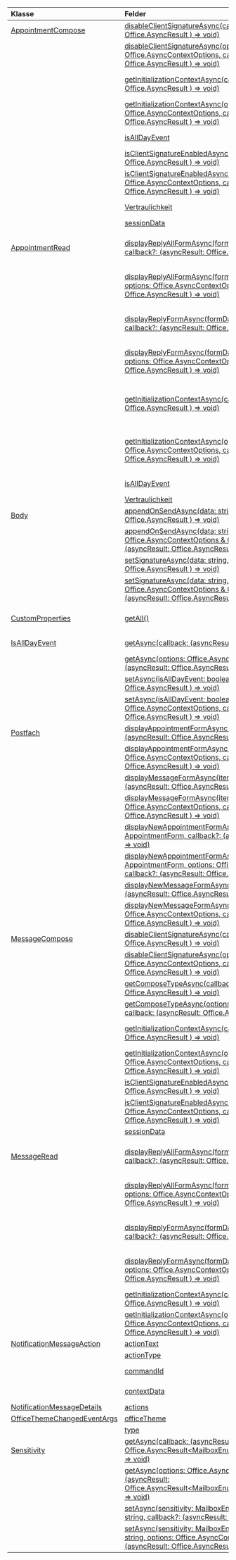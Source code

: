 | Klasse | Felder | Beschreibung |
|:---|:---|:---|
|[AppointmentCompose](/javascript/api/outlook/outlook.appointmentcompose)|[disableClientSignatureAsync(callback?: (asyncResult: Office.AsyncResult <void> ) => void)](/javascript/api/outlook/outlook.appointmentcompose#disableclientsignatureasync-callback--asyncresult-)|Deaktiviert die Outlook-Clientsignatur.|
||[disableClientSignatureAsync(options: Office.AsyncContextOptions, callback?: (asyncResult: Office.AsyncResult <void> ) => void)](/javascript/api/outlook/outlook.appointmentcompose#disableclientsignatureasync-options--callback--asyncresult-)|Deaktiviert die Outlook-Clientsignatur.|
||[getInitializationContextAsync(callback?: (asyncResult: Office.AsyncResult <string> ) => void)](/javascript/api/outlook/outlook.appointmentcompose#getinitializationcontextasync-callback--asyncresult-)|Ruft Initialisierungsdaten ab, die übergeben werden, wenn das Add-In durch eine Nachricht mit Aktionen aktiviert wird.|
||[getInitializationContextAsync(options: Office.AsyncContextOptions, callback?: (asyncResult: Office.AsyncResult <string> ) => void)](/javascript/api/outlook/outlook.appointmentcompose#getinitializationcontextasync-options--callback--asyncresult-)|Ruft Initialisierungsdaten ab, die übergeben werden, wenn das Add-In durch eine Nachricht mit Aktionen aktiviert wird.|
||[isAllDayEvent](/javascript/api/outlook/outlook.appointmentcompose#isalldayevent)|Ruft die {@link Office.IsAllDayEvent}-Eigenschaft eines Termins ab oder legt sie fest.|
||[isClientSignatureEnabledAsync(callback: (asyncResult: Office.AsyncResult <boolean> ) => void)](/javascript/api/outlook/outlook.appointmentcompose#isclientsignatureenabledasync-callback--asyncresult-)|Ruft ab, ob die Clientsignatur aktiviert ist.|
||[isClientSignatureEnabledAsync(options: Office.AsyncContextOptions, callback: (asyncResult: Office.AsyncResult <boolean> ) => void)](/javascript/api/outlook/outlook.appointmentcompose#isclientsignatureenabledasync-options--callback--asyncresult-)|Ruft ab, ob die Clientsignatur aktiviert ist.|
||[Vertraulichkeit](/javascript/api/outlook/outlook.appointmentcompose#sensitivity)|Ruft die {@link Office.Sensitivity ab oder legt sie fest. | Vertraulichkeit} eines Termins.|
||[sessionData](/javascript/api/outlook/outlook.appointmentcompose#sessiondata)|Verwaltet das {@link Office.SessionData | SessionData} eines Elements im Verfassenmodus.|
|[AppointmentRead](/javascript/api/outlook/outlook.appointmentread)|[displayReplyAllFormAsync(formData: string \| ReplyFormData, callback?: (asyncResult: Office.AsyncResult <void> ) => void)](/javascript/api/outlook/outlook.appointmentread#displayreplyallformasync-formdata--callback--asyncresult-)|Zeigt ein Antwortformular an, das entweder den Absender und alle Empfänger der ausgewählten Nachricht oder den Organisator und alle Teilnehmer des|
||[displayReplyAllFormAsync(formData: string \| ReplyFormData, options: Office.AsyncContextOptions, callback?: (asyncResult: Office.AsyncResult <void> ) => void)](/javascript/api/outlook/outlook.appointmentread#displayreplyallformasync-formdata--options--callback--asyncresult-)|Zeigt ein Antwortformular an, das entweder den Absender und alle Empfänger der ausgewählten Nachricht oder den Organisator und alle Teilnehmer des|
||[displayReplyFormAsync(formData: string \| ReplyFormData, callback?: (asyncResult: Office.AsyncResult <void> ) => void)](/javascript/api/outlook/outlook.appointmentread#displayreplyformasync-formdata--callback--asyncresult-)|Zeigt ein Antwortformular an, das nur den Absender der ausgewählten Nachricht oder den Organisator des ausgewählten Termins enthält.|
||[displayReplyFormAsync(formData: string \| ReplyFormData, options: Office.AsyncContextOptions, callback?: (asyncResult: Office.AsyncResult <void> ) => void)](/javascript/api/outlook/outlook.appointmentread#displayreplyformasync-formdata--options--callback--asyncresult-)|Zeigt ein Antwortformular an, das nur den Absender der ausgewählten Nachricht oder den Organisator des ausgewählten Termins enthält.|
||[getInitializationContextAsync(callback?: (asyncResult: Office.AsyncResult <string> ) => void)](/javascript/api/outlook/outlook.appointmentread#getinitializationcontextasync-callback--asyncresult-)|Ruft Initialisierungsdaten ab, die übergeben werden, wenn das Add-In {@link https://docs.microsoft.com/outlook/actionable-messages/invoke-add-in-from-actionable-message | aktiviert durch eine Nachricht mit Aktionen}.|
||[getInitializationContextAsync(options: Office.AsyncContextOptions, callback?: (asyncResult: Office.AsyncResult <string> ) => void)](/javascript/api/outlook/outlook.appointmentread#getinitializationcontextasync-options--callback--asyncresult-)|Ruft Initialisierungsdaten ab, die übergeben werden, wenn das Add-In {@link https://docs.microsoft.com/outlook/actionable-messages/invoke-add-in-from-actionable-message | aktiviert durch eine Nachricht mit Aktionen}.|
||[isAllDayEvent](/javascript/api/outlook/outlook.appointmentread#isalldayevent)|Gibt einen booleschen Wert zurück, der angibt, ob das Ereignis den ganzen Tag ist.|
||[Vertraulichkeit](/javascript/api/outlook/outlook.appointmentread#sensitivity)|Gibt den Vertraulichkeitswert des Termins an.|
|[Body](/javascript/api/outlook/outlook.body)|[appendOnSendAsync(data: string, callback?: (asyncResult: Office.AsyncResult <void> ) => void)](/javascript/api/outlook/outlook.body#appendonsendasync-data--callback--asyncresult-)|Fügt den angegebenen Inhalt nach jeder Signatur an das Ende des Elementtexts an.|
||[appendOnSendAsync(data: string, options: Office.AsyncContextOptions & CoercionTypeOptions, callback?: (asyncResult: Office.AsyncResult <void> ) => void)](/javascript/api/outlook/outlook.body#appendonsendasync-data--options--callback--asyncresult-)|Fügt den angegebenen Inhalt nach jeder Signatur an das Ende des Elementtexts an.|
||[setSignatureAsync(data: string, callback?: (asyncResult: Office.AsyncResult <void> ) => void)](/javascript/api/outlook/outlook.body#setsignatureasync-data--callback--asyncresult-)|Fügt die Signatur des Elementtexts hinzu oder ersetzt sie.|
||[setSignatureAsync(data: string, options: Office.AsyncContextOptions & CoercionTypeOptions, callback?: (asyncResult: Office.AsyncResult <void> ) => void)](/javascript/api/outlook/outlook.body#setsignatureasync-data--options--callback--asyncresult-)|Fügt die Signatur des Elementtexts hinzu oder ersetzt sie.|
|[CustomProperties](/javascript/api/outlook/outlook.customproperties)|[getAll()](/javascript/api/outlook/outlook.customproperties#getall--)|Gibt ein Objekt mit allen benutzerdefinierten Eigenschaften in einer Auflistung von Name/Wert-Paaren zurück.|
|[IsAllDayEvent](/javascript/api/outlook/outlook.isalldayevent)|[getAsync(callback: (asyncResult: Office.AsyncResult <boolean> ) => void)](/javascript/api/outlook/outlook.isalldayevent#getasync-callback--asyncresult-)|Ruft den booleschen Wert ab, der angibt, ob das Ereignis den ganzen Tag ist oder nicht.|
||[getAsync(options: Office.AsyncContextOptions, callback: (asyncResult: Office.AsyncResult <boolean> ) => void)](/javascript/api/outlook/outlook.isalldayevent#getasync-options--callback--asyncresult-)|Ruft den booleschen Wert ab, der angibt, ob das Ereignis den ganzen Tag ist oder nicht.|
||[setAsync(isAllDayEvent: boolean, callback?: (asyncResult: Office.AsyncResult <void> ) => void)](/javascript/api/outlook/outlook.isalldayevent#setasync-isalldayevent--callback--asyncresult-)|Legt den ganztägigen Ereignisstatus eines Termins fest.|
||[setAsync(isAllDayEvent: boolean, options: Office.AsyncContextOptions, callback?: (asyncResult: Office.AsyncResult <void> ) => void)](/javascript/api/outlook/outlook.isalldayevent#setasync-isalldayevent--options--callback--asyncresult-)|Legt den ganztägigen Ereignisstatus eines Termins fest.|
|[Postfach](/javascript/api/outlook/outlook.mailbox)|[displayAppointmentFormAsync(itemId: string, callback?: (asyncResult: Office.AsyncResult <void> ) => void)](/javascript/api/outlook/outlook.mailbox#displayappointmentformasync-itemid--callback--asyncresult-)|Zeigt einen bestehenden Kalendertermin an.|
||[displayAppointmentFormAsync(itemId: string, options: Office.AsyncContextOptions, callback?: (asyncResult: Office.AsyncResult <void> ) => void)](/javascript/api/outlook/outlook.mailbox#displayappointmentformasync-itemid--options--callback--asyncresult-)|Zeigt einen bestehenden Kalendertermin an.|
||[displayMessageFormAsync(itemId: string, callback?: (asyncResult: Office.AsyncResult <void> ) => void)](/javascript/api/outlook/outlook.mailbox#displaymessageformasync-itemid--callback--asyncresult-)|Zeigt eine vorhandene Nachricht an.|
||[displayMessageFormAsync(itemId: string, options: Office.AsyncContextOptions, callback?: (asyncResult: Office.AsyncResult <void> ) => void)](/javascript/api/outlook/outlook.mailbox#displaymessageformasync-itemid--options--callback--asyncresult-)|Zeigt eine vorhandene Nachricht an.|
||[displayNewAppointmentFormAsync(parameters: AppointmentForm, callback?: (asyncResult: Office.AsyncResult <void> ) => void)](/javascript/api/outlook/outlook.mailbox#displaynewappointmentformasync-parameters--callback--asyncresult-)|Zeigt ein Formular zum Erstellen eines neuen Kalendertermins an.|
||[displayNewAppointmentFormAsync(parameters: AppointmentForm, options: Office.AsyncContextOptions, callback?: (asyncResult: Office.AsyncResult <void> ) => void)](/javascript/api/outlook/outlook.mailbox#displaynewappointmentformasync-parameters--options--callback--asyncresult-)|Zeigt ein Formular zum Erstellen eines neuen Kalendertermins an.|
||[displayNewMessageFormAsync(parameters: any, callback?: (asyncResult: Office.AsyncResult <void> ) => void)](/javascript/api/outlook/outlook.mailbox#displaynewmessageformasync-parameters--callback--asyncresult-)|Zeigt ein Formular zum Erstellen einer neuen Nachricht an.|
||[displayNewMessageFormAsync(parameters: any, options: Office.AsyncContextOptions, callback?: (asyncResult: Office.AsyncResult <void> ) => void)](/javascript/api/outlook/outlook.mailbox#displaynewmessageformasync-parameters--options--callback--asyncresult-)|Zeigt ein Formular zum Erstellen einer neuen Nachricht an.|
|[MessageCompose](/javascript/api/outlook/outlook.messagecompose)|[disableClientSignatureAsync(callback?: (asyncResult: Office.AsyncResult <void> ) => void)](/javascript/api/outlook/outlook.messagecompose#disableclientsignatureasync-callback--asyncresult-)|Deaktiviert die Outlook-Clientsignatur.|
||[disableClientSignatureAsync(options: Office.AsyncContextOptions, callback?: (asyncResult: Office.AsyncResult <void> ) => void)](/javascript/api/outlook/outlook.messagecompose#disableclientsignatureasync-options--callback--asyncresult-)|Deaktiviert die Outlook-Clientsignatur.|
||[getComposeTypeAsync(callback: (asyncResult: Office.AsyncResult <any> ) => void)](/javascript/api/outlook/outlook.messagecompose#getcomposetypeasync-callback--asyncresult-)|Gibt den Typ des Verfassens von Nachrichten und den Coercion-Typ an.|
||[getComposeTypeAsync(options: Office.AsyncContextOptions, callback: (asyncResult: Office.AsyncResult <any> ) => void)](/javascript/api/outlook/outlook.messagecompose#getcomposetypeasync-options--callback--asyncresult-)|Gibt den Typ des Verfassens von Nachrichten und den Coercion-Typ an.|
||[getInitializationContextAsync(callback?: (asyncResult: Office.AsyncResult <string> ) => void)](/javascript/api/outlook/outlook.messagecompose#getinitializationcontextasync-callback--asyncresult-)|Ruft Initialisierungsdaten ab, die übergeben werden, wenn das Add-In durch eine Nachricht mit Aktionen aktiviert wird.|
||[getInitializationContextAsync(options: Office.AsyncContextOptions, callback?: (asyncResult: Office.AsyncResult <string> ) => void)](/javascript/api/outlook/outlook.messagecompose#getinitializationcontextasync-options--callback--asyncresult-)|Ruft Initialisierungsdaten ab, die übergeben werden, wenn das Add-In durch eine Nachricht mit Aktionen aktiviert wird.|
||[isClientSignatureEnabledAsync(callback: (asyncResult: Office.AsyncResult <boolean> ) => void)](/javascript/api/outlook/outlook.messagecompose#isclientsignatureenabledasync-callback--asyncresult-)|Ruft ab, ob die Clientsignatur aktiviert ist.|
||[isClientSignatureEnabledAsync(options: Office.AsyncContextOptions, callback: (asyncResult: Office.AsyncResult <boolean> ) => void)](/javascript/api/outlook/outlook.messagecompose#isclientsignatureenabledasync-options--callback--asyncresult-)|Ruft ab, ob die Clientsignatur aktiviert ist.|
||[sessionData](/javascript/api/outlook/outlook.messagecompose#sessiondata)|Verwaltet das {@link Office.SessionData | SessionData} eines Elements im Verfassenmodus.|
|[MessageRead](/javascript/api/outlook/outlook.messageread)|[displayReplyAllFormAsync(formData: string \| ReplyFormData, callback?: (asyncResult: Office.AsyncResult <void> ) => void)](/javascript/api/outlook/outlook.messageread#displayreplyallformasync-formdata--callback--asyncresult-)|Zeigt ein Antwortformular an, das entweder den Absender und alle Empfänger der ausgewählten Nachricht oder den Organisator und alle Teilnehmer des|
||[displayReplyAllFormAsync(formData: string \| ReplyFormData, options: Office.AsyncContextOptions, callback?: (asyncResult: Office.AsyncResult <void> ) => void)](/javascript/api/outlook/outlook.messageread#displayreplyallformasync-formdata--options--callback--asyncresult-)|Zeigt ein Antwortformular an, das entweder den Absender und alle Empfänger der ausgewählten Nachricht oder den Organisator und alle Teilnehmer des|
||[displayReplyFormAsync(formData: string \| ReplyFormData, callback?: (asyncResult: Office.AsyncResult <void> ) => void)](/javascript/api/outlook/outlook.messageread#displayreplyformasync-formdata--callback--asyncresult-)|Zeigt ein Antwortformular an, das nur den Absender der ausgewählten Nachricht oder den Organisator des ausgewählten Termins enthält.|
||[displayReplyFormAsync(formData: string \| ReplyFormData, options: Office.AsyncContextOptions, callback?: (asyncResult: Office.AsyncResult <void> ) => void)](/javascript/api/outlook/outlook.messageread#displayreplyformasync-formdata--options--callback--asyncresult-)|Zeigt ein Antwortformular an, das nur den Absender der ausgewählten Nachricht oder den Organisator des ausgewählten Termins enthält.|
||[getInitializationContextAsync(callback?: (asyncResult: Office.AsyncResult <string> ) => void)](/javascript/api/outlook/outlook.messageread#getinitializationcontextasync-callback--asyncresult-)|Ruft Initialisierungsdaten ab, die übergeben werden, wenn das Add-In|
||[getInitializationContextAsync(options: Office.AsyncContextOptions, callback?: (asyncResult: Office.AsyncResult <string> ) => void)](/javascript/api/outlook/outlook.messageread#getinitializationcontextasync-options--callback--asyncresult-)|Ruft Initialisierungsdaten ab, die übergeben werden, wenn das Add-In|
|[NotificationMessageAction](/javascript/api/outlook/outlook.notificationmessageaction)|[actionText](/javascript/api/outlook/outlook.notificationmessageaction#actiontext)|Der Text des Aktionslinks.|
||[actionType](/javascript/api/outlook/outlook.notificationmessageaction#actiontype)|Der Typ der aktion, die ausgeführt werden soll.|
||[commandId](/javascript/api/outlook/outlook.notificationmessageaction#commandid)|Die im Manifest basierend auf dem Elementtyp definierte Schaltfläche.|
||[contextData](/javascript/api/outlook/outlook.notificationmessageaction#contextdata)|Alle JSON-Daten, die die Schaltfläche übergeben muss.|
|[NotificationMessageDetails](/javascript/api/outlook/outlook.notificationmessagedetails)|[actions](/javascript/api/outlook/outlook.notificationmessagedetails#actions)|Gibt Aktionen für die Nachricht an.|
|[OfficeThemeChangedEventArgs](/javascript/api/outlook/outlook.officethemechangedeventargs)|[officeTheme](/javascript/api/outlook/outlook.officethemechangedeventargs#officetheme)|Ruft das aktualisierte Office-Design ab.|
||[type](/javascript/api/outlook/outlook.officethemechangedeventargs#type)|Ruft den Typ des Ereignisses ab.|
|[Sensitivity](/javascript/api/outlook/outlook.sensitivity)|[getAsync(callback: (asyncResult: Office.AsyncResult<MailboxEnums.AppointmentSensitivityType>) => void)](/javascript/api/outlook/outlook.sensitivity#getasync-callback--asyncresult-)|Ruft den Wert der Terminsensitivität ab.|
||[getAsync(options: Office.AsyncContextOptions, callback: (asyncResult: Office.AsyncResult<MailboxEnums.AppointmentSensitivityType>) => void)](/javascript/api/outlook/outlook.sensitivity#getasync-options--callback--asyncresult-)|Ruft den Wert der Terminsensitivität ab.|
||[setAsync(sensitivity: MailboxEnums.AppointmentSensitivityType \| string, callback?: (asyncResult: Office.AsyncResult <void> ) => void)](/javascript/api/outlook/outlook.sensitivity#setasync-sensitivity--callback--asyncresult-)|Legt den Wert der Terminsensitivität fest.|
||[setAsync(sensitivity: MailboxEnums.AppointmentSensitivityType \| string, options: Office.AsyncContextOptions, callback?: (asyncResult: Office.AsyncResult <void> ) => void)](/javascript/api/outlook/outlook.sensitivity#setasync-sensitivity--options--callback--asyncresult-)|Legt den Wert der Terminsensitivität fest.|
